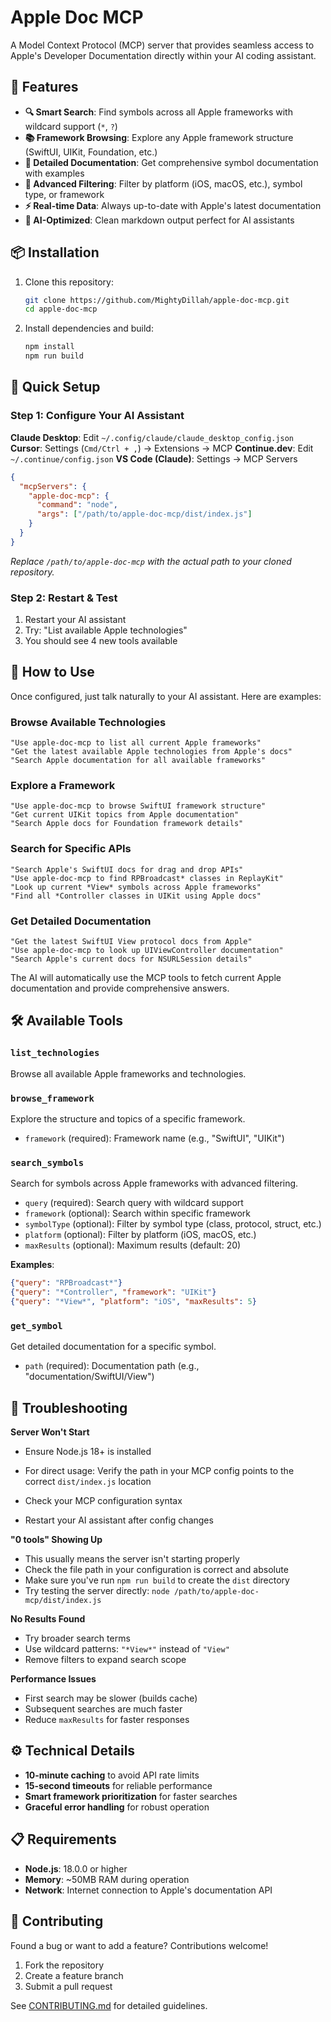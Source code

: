 # Apple Doc MCP

A Model Context Protocol (MCP) server that provides seamless access to Apple's Developer Documentation directly within your AI coding assistant.

## 🚀 Features

- **🔍 Smart Search**: Find symbols across all Apple frameworks with wildcard support (`*`, `?`)
- **📚 Framework Browsing**: Explore any Apple framework structure (SwiftUI, UIKit, Foundation, etc.)
- **📖 Detailed Documentation**: Get comprehensive symbol documentation with examples
- **🎯 Advanced Filtering**: Filter by platform (iOS, macOS, etc.), symbol type, or framework
- **⚡ Real-time Data**: Always up-to-date with Apple's latest documentation
- **🧠 AI-Optimized**: Clean markdown output perfect for AI assistants

## 📦 Installation

1. Clone this repository:
   ```bash
   git clone https://github.com/MightyDillah/apple-doc-mcp.git
   cd apple-doc-mcp
   ```

2. Install dependencies and build:
   ```bash
   npm install
   npm run build
   ```

## 🔌 Quick Setup

### Step 1: Configure Your AI Assistant

**Claude Desktop**: Edit `~/.config/claude/claude_desktop_config.json`
**Cursor**: Settings (`Cmd/Ctrl + ,`) → Extensions → MCP
**Continue.dev**: Edit `~/.continue/config.json`
**VS Code (Claude)**: Settings → MCP Servers

```json
{
  "mcpServers": {
    "apple-doc-mcp": {
      "command": "node",
      "args": ["/path/to/apple-doc-mcp/dist/index.js"]
    }
  }
}
```
*Replace `/path/to/apple-doc-mcp` with the actual path to your cloned repository.*

### Step 2: Restart & Test
1. Restart your AI assistant
2. Try: "List available Apple technologies"
3. You should see 4 new tools available

## 🎯 How to Use

Once configured, just talk naturally to your AI assistant. Here are examples:

### Browse Available Technologies
```
"Use apple-doc-mcp to list all current Apple frameworks"
"Get the latest available Apple technologies from Apple's docs"
"Search Apple documentation for all available frameworks"
```

### Explore a Framework
```
"Use apple-doc-mcp to browse SwiftUI framework structure"
"Get current UIKit topics from Apple documentation"
"Search Apple docs for Foundation framework details"
```

### Search for Specific APIs
```
"Search Apple's SwiftUI docs for drag and drop APIs"
"Use apple-doc-mcp to find RPBroadcast* classes in ReplayKit"
"Look up current *View* symbols across Apple frameworks"
"Find all *Controller classes in UIKit using Apple docs"
```

### Get Detailed Documentation
```
"Get the latest SwiftUI View protocol docs from Apple"
"Use apple-doc-mcp to look up UIViewController documentation"
"Search Apple's current docs for NSURLSession details"
```

The AI will automatically use the MCP tools to fetch current Apple documentation and provide comprehensive answers.

## 🛠️ Available Tools

### `list_technologies`
Browse all available Apple frameworks and technologies.

### `browse_framework`
Explore the structure and topics of a specific framework.
- `framework` (required): Framework name (e.g., "SwiftUI", "UIKit")

### `search_symbols`
Search for symbols across Apple frameworks with advanced filtering.
- `query` (required): Search query with wildcard support
- `framework` (optional): Search within specific framework
- `symbolType` (optional): Filter by symbol type (class, protocol, struct, etc.)
- `platform` (optional): Filter by platform (iOS, macOS, etc.)
- `maxResults` (optional): Maximum results (default: 20)

**Examples**:
```json
{"query": "RPBroadcast*"}
{"query": "*Controller", "framework": "UIKit"}
{"query": "*View*", "platform": "iOS", "maxResults": 5}
```

### `get_symbol`
Get detailed documentation for a specific symbol.
- `path` (required): Documentation path (e.g., "documentation/SwiftUI/View")

## 🚨 Troubleshooting

**Server Won't Start**
- Ensure Node.js 18+ is installed
- For direct usage: Verify the path in your MCP config points to the correct `dist/index.js` location

- Check your MCP configuration syntax
- Restart your AI assistant after config changes

**"0 tools" Showing Up**
- This usually means the server isn't starting properly
- Check the file path in your configuration is correct and absolute
- Make sure you've run `npm run build` to create the `dist` directory
- Try testing the server directly: `node /path/to/apple-doc-mcp/dist/index.js`

**No Results Found**
- Try broader search terms
- Use wildcard patterns: `"*View*"` instead of `"View"`
- Remove filters to expand search scope

**Performance Issues**
- First search may be slower (builds cache)
- Subsequent searches are much faster
- Reduce `maxResults` for faster responses

## ⚙️ Technical Details

- **10-minute caching** to avoid API rate limits
- **15-second timeouts** for reliable performance
- **Smart framework prioritization** for faster searches
- **Graceful error handling** for robust operation

## 📋 Requirements

- **Node.js**: 18.0.0 or higher
- **Memory**: ~50MB RAM during operation
- **Network**: Internet connection to Apple's documentation API

## 🤝 Contributing

Found a bug or want to add a feature? Contributions welcome!

1. Fork the repository
2. Create a feature branch
3. Submit a pull request

See [CONTRIBUTING.md](CONTRIBUTING.md) for detailed guidelines.